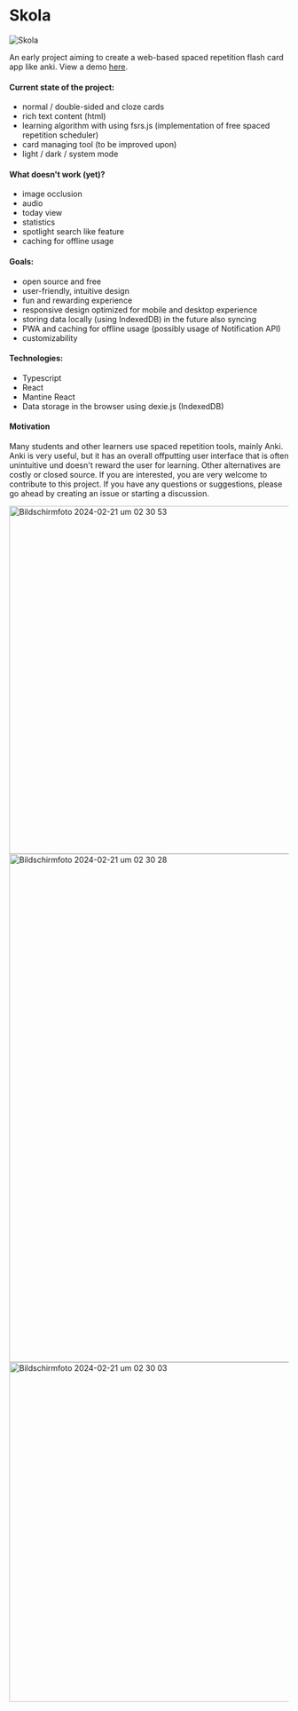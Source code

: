 # Skola

![Skola](https://github.com/h16nning/skola/assets/48356881/fa7e08d5-af5d-4d5a-bd1c-3dafb68cc033)

An early project aiming to create a web-based spaced repetition flash card app like anki. View a demo [here](https://skola.cards).

#### Current state of the project:
- normal / double-sided and cloze cards
- rich text content (html)
- learning algorithm with using fsrs.js (implementation of free spaced repetition scheduler)
- card managing tool (to be improved upon)
- light / dark / system mode

#### What doesn't work (yet)?
- image occlusion
- audio
- today view
- statistics
- spotlight search like feature
- caching for offline usage

#### Goals:
- open source and free
- user-friendly, intuitive design
- fun and rewarding experience
- responsive design optimized for mobile and desktop experience
- storing data locally (using IndexedDB) in the future also syncing
- PWA and caching for offline usage (possibly usage of Notification API)
- customizability

#### Technologies:
- Typescript
- React
- Mantine React
- Data storage in the browser using dexie.js (IndexedDB)

#### Motivation
Many students and other learners use spaced repetition tools, mainly Anki. Anki is very useful, but it has an overall offputting user interface that is often unintuitive und doesn't reward the user for learning. Other alternatives are costly or closed source.
If you are interested, you are very welcome to contribute to this project. If you have any questions or suggestions, please go ahead by creating an issue or starting a discussion.

<img width="627" alt="Bildschirmfoto 2024-02-21 um 02 30 53" src="https://github.com/h16nning/skola/assets/48356881/774fa6fb-0f1c-4d60-8134-4af7cf2c4510">
<img width="916" alt="Bildschirmfoto 2024-02-21 um 02 30 28" src="https://github.com/h16nning/skola/assets/48356881/ddc6380f-2354-4dda-9928-4ae7cd924b1c">
<img width="612" alt="Bildschirmfoto 2024-02-21 um 02 30 03" src="https://github.com/h16nning/skola/assets/48356881/bccd9367-381f-4bf2-9052-1b56ed0aca76">
